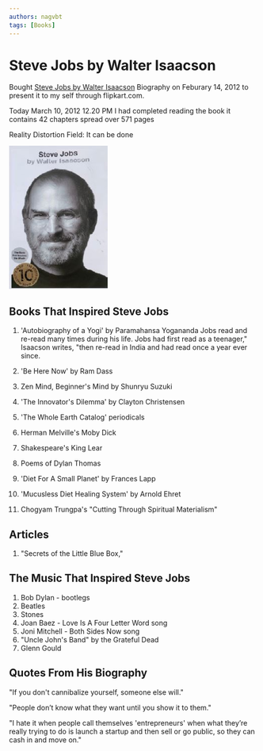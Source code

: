 ```yaml
---
authors: nagvbt
tags: [Books]
---
```


# Steve Jobs by Walter Isaacson

Bought [Steve Jobs by Walter Isaacson](http://en.wikipedia.org/wiki/Steve_Jobs_(book)) Biography on Feburary 14, 2012 to present it to my self through flipkart.com.

Today March 10, 2012 12.20 PM I had completed reading the book it contains 42 chapters spread over 571 pages

Reality Distortion Field: It can be done

![](/img/steve-jobs-walter.JPG)

## Books That Inspired Steve Jobs

1. 'Autobiography of a Yogi' by Paramahansa Yogananda
Jobs read and re-read many times during his life. Jobs had first read as a teenager," Isaacson writes, "then re-read in India and had read once a year ever since.

2. 'Be Here Now' by Ram Dass

3. Zen Mind, Beginner's Mind by Shunryu Suzuki

4. 'The Innovator's Dilemma' by Clayton Christensen

5. 'The Whole Earth Catalog' periodicals

6. Herman Melville's Moby Dick

7. Shakespeare's King Lear

8. Poems of Dylan Thomas

9. 'Diet For A Small Planet' by Frances Lapp

10. 'Mucusless Diet Healing System' by Arnold Ehret

11. Chogyam Trungpa's "Cutting Through Spiritual Materialism"

## Articles
1. "Secrets of the Little Blue Box,"

## The Music That Inspired Steve Jobs
1. Bob Dylan - bootlegs
2. Beatles
3. Stones
4. Joan Baez - Love Is A Four Letter Word song
5. Joni Mitchell - Both Sides Now song
6. "Uncle John's Band" by the Grateful Dead
7. Glenn Gould

## Quotes From His Biography
"If you don't cannibalize yourself, someone else will."

"People don’t know what they want until you show it to them."

"I hate it when people call themselves 'entrepreneurs' when what they’re really trying to do is launch a startup and then sell or go public, so they can cash in and move on."
